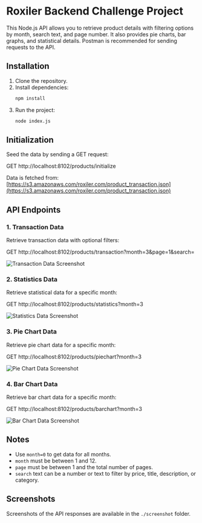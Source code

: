 # Roxiler Backend Challenge Project

This Node.js API allows you to retrieve product details with filtering options by month, search text, and page number. It also provides pie charts, bar graphs, and statistical details. Postman is recommended for sending requests to the API.

## Installation

1. Clone the repository.
2. Install dependencies:
    ```bash
    npm install
    ```
3. Run the project:
    ```bash
    node index.js
    ```

## Initialization

Seed the data by sending a GET request:

GET http://localhost:8102/products/initialize

Data is fetched from:
[https://s3.amazonaws.com/roxiler.com/product_transaction.json](https://s3.amazonaws.com/roxiler.com/product_transaction.json)

## API Endpoints

### 1. Transaction Data
Retrieve transaction data with optional filters:

GET http://localhost:8102/products/transaction?month=3&page=1&search=

![Transaction Data Screenshot](./screenshot/transaction_data.png)

### 2. Statistics Data
Retrieve statistical data for a specific month:

GET http://localhost:8102/products/statistics?month=3

![Statistics Data Screenshot](./screenshot/statistics_data.png)

### 3. Pie Chart Data
Retrieve pie chart data for a specific month:

GET http://localhost:8102/products/piechart?month=3

![Pie Chart Data Screenshot](./screenshot/piechart_data.png)

### 4. Bar Chart Data
Retrieve bar chart data for a specific month:

GET http://localhost:8102/products/barchart?month=3

![Bar Chart Data Screenshot](./screenshot/barchart_data.png)

## Notes

- Use `month=0` to get data for all months.
- `month` must be between 1 and 12.
- `page` must be between 1 and the total number of pages.
- `search` text can be a number or text to filter by price, title, description, or category.

## Screenshots

Screenshots of the API responses are available in the `./screenshot` folder.




